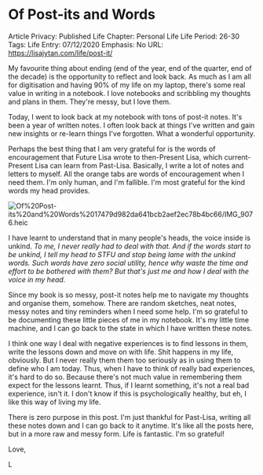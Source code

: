 # Of Post-its and Words

Article Privacy: Published
Life Chapter: Personal Life
Life Period: 26-30
Tags: Life
Entry: 07/12/2020
Emphasis: No
URL: https://lisajytan.com/life/post-it/

My favourite thing about ending (end of the year, end of the quarter, end of the decade) is the opportunity to reflect and look back. As much as I am all for digitisation and having 90% of my life on my laptop, there's some real value in writing in a notebook. I love notebooks and scribbling my thoughts and plans in them. They're messy, but I love them. 

Today, I went to look back at my notebook with tons of post-it notes. It's been a year of written notes. I often look back at things I've written and gain new insights or re-learn things I've forgotten. What a wonderful opportunity. 

Perhaps the best thing that I am very grateful for is the words of encouragement that Future Lisa wrote to then-Present Lisa, which current-Present Lisa can learn from Past-Lisa. Basically, I write a lot of notes and letters to myself. All the orange tabs are words of encouragement when I need them. I'm only human, and I'm fallible. I'm most grateful for the kind words my head provides. 

![Of%20Post-its%20and%20Words%2017479d982da641bcb2aef2ec78b4bc66/IMG_9076.heic](Of%20Post-its%20and%20Words%2017479d982da641bcb2aef2ec78b4bc66/IMG_9076.heic)

I have learnt to understand that in many people's heads, the voice inside is unkind. *To me, I never really had to deal with that. And if the words start to be unkind, I tell my head to STFU and stop being lame with the unkind words. Such words have zero social utility, hence why waste the time and effort to be bothered with them? But that's just me and how I deal with the voice in my head.* 

Since my book is so messy, post-it notes help me to navigate my thoughts and organise them, somehow. There are random sketches, neat notes, messy notes and tiny reminders when I need some help. I'm so grateful to be documenting these little pieces of me in my notebook. It's my little time machine, and I can go back to the state in which I have written these notes. 

I think one way I deal with negative experiences is to find lessons in them, write the lessons down and move on with life. Shit happens in my life, obviously. But I never really them them too seriously as in using them to define who I am today. Thus, when I have to think of really bad experiences, it's hard to do so. Because there's not much value in remembering them expect for the lessons learnt. Thus, if I learnt something, it's not a real bad experience, isn't it. I don't know if this is psychologically healthy, but eh, I like this way of living my life. 

There is zero purpose in this post. I'm just thankful for Past-Lisa, writing all these notes down and I can go back to it anytime. It's like all the posts here, but in a more raw and messy form. Life is fantastic. I'm so grateful! 

Love, 

L